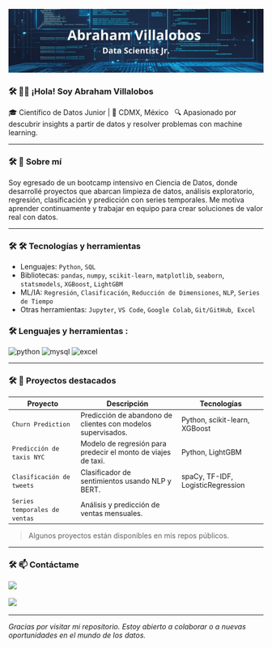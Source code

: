![Banner](Banner%20Github%20Abraham.png)
### :hammer_and_wrench: 👋🏼 ¡Hola! Soy Abraham Villalobos

🎓 Científico de Datos Junior | 📍 CDMX, México  
🔍 Apasionado por descubrir insights a partir de datos y resolver problemas con machine learning.  

---

### :hammer_and_wrench: 🚀 Sobre mí

Soy egresado de un bootcamp intensivo en Ciencia de Datos, donde desarrollé proyectos que abarcan limpieza de datos, análisis exploratorio, regresión, clasificación y predicción con series temporales. Me motiva aprender continuamente y trabajar en equipo para crear soluciones de valor real con datos.

---

### :hammer_and_wrench: 🛠️ Tecnologías y herramientas

- Lenguajes: `Python`, `SQL`
- Bibliotecas: `pandas`, `numpy`, `scikit-learn`, `matplotlib`, `seaborn`, `statsmodels`, `XGBoost`, `LightGBM`
- ML/IA: `Regresión`, `Clasificación`, `Reducción de Dimensiones`, `NLP`, `Series de Tiempo`
- Otras herramientas: `Jupyter`, `VS Code`, `Google Colab`, `Git/GitHub`,  `Excel`

### :hammer_and_wrench: Lenguajes y herramientas :

<div id="header" align="left">
    <img decoding="async" src="https://img.shields.io/badge/Python-3776AB?style=for-the-badge&logo=python&logoColor=white" alt="python"/>
  </a>
    <img decoding="async" src="https://img.shields.io/badge/MySQL-6DB33F?style=for-the-badge&logo=mysql&logoColor=white" alt="mysql"/>
  </a>
 <img decoding="async" src="https://img.shields.io/badge/Microsoft_Excel-217346?style=for-the-badge&logo=microsoft-excel&logoColor=white" alt="excel"/>

</div>  

---

### :hammer_and_wrench: 📂 Proyectos destacados

| Proyecto | Descripción | Tecnologías |
|---------|-------------|-------------|
| `Churn Prediction` | Predicción de abandono de clientes con modelos supervisados. | Python, scikit-learn, XGBoost |
| `Predicción de taxis NYC` | Modelo de regresión para predecir el monto de viajes de taxi. | Python, LightGBM |
| `Clasificación de tweets` | Clasificador de sentimientos usando NLP y BERT. | spaCy, TF-IDF, LogisticRegression |
| `Series temporales de ventas` | Análisis y predicción de ventas mensuales. |

> Algunos proyectos están disponibles en mis repos públicos.

---

### :hammer_and_wrench: 📫 Contáctame

[![](https://img.shields.io/badge/LinkedIn-0077B5?style=for-the-badge&logo=linkedin&logoColor=white)](https://www.linkedin.com/in/abraham-pvillalobos)

[![](https://img.shields.io/badge/Email-D14836?style=for-the-badge&logo=gmail&logoColor=white)](mailto:ing.abrahamvillalobos@gmail.com)


---

_Gracias por visitar mi repositorio. Estoy abierto a colaborar o a nuevas oportunidades en el mundo de los datos._  

